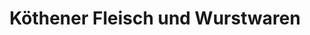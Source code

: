 ---
title: "Köthener Fleisch und Wurstwaren"
url: /dessau-rosslau/koethener-fleisch-und-wurstwaren/
shop: Metzgerei
---